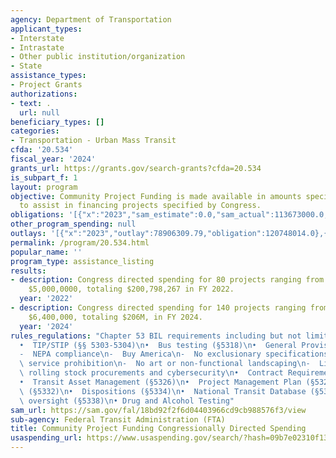 ```yaml
---
agency: Department of Transportation
applicant_types:
- Interstate
- Intrastate
- Other public institution/organization
- State
assistance_types:
- Project Grants
authorizations:
- text: .
  url: null
beneficiary_types: []
categories:
- Transportation - Urban Mass Transit
cfda: '20.534'
fiscal_year: '2024'
grants_url: https://grants.gov/search-grants?cfda=20.534
is_subpart_f: 1
layout: program
objective: Community Project Funding is made available in amounts specified by Congress
  to assist in financing projects specified by Congress.
obligations: '[{"x":"2023","sam_estimate":0.0,"sam_actual":113673000.0,"usa_spending_actual":116673402.0},{"x":"2024","sam_estimate":0.0,"sam_actual":139155000.0,"usa_spending_actual":143155204.0},{"x":"2025","sam_estimate":0.0,"sam_actual":510347000.0,"usa_spending_actual":0.0}]'
other_program_spending: null
outlays: '[{"x":"2023","outlay":78906309.79,"obligation":120748014.0},{"x":"2024","outlay":22004734.0,"obligation":137200592.0},{"x":"2025","outlay":0.0,"obligation":0.0}]'
permalink: /program/20.534.html
popular_name: ''
program_type: assistance_listing
results:
- description: Congress directed spending for 80 projects ranging from $250,000 to
    $5,000,0000, totaling $200,798,267 in FY 2022.
  year: '2022'
- description: Congress directed spending for 140 projects ranging from $92,000 to
    $6,400,000, totaling $206M, in FY 2024.
  year: '2024'
rules_regulations: "Chapter 53 BIL requirements including but not limited to: \n\n\
  •  TIP/STIP (§§ 5303-5304)\n•  Bus testing (§5318)\n•  General Provisions (§5323)\n\
  -  NEPA compliance\n-  Buy America\n-  No exclusionary specifications\n-  Charter\
  \ service prohibition\n-  No art or non-functional landscaping\n-  Limitations on\
  \ rolling stock procurements and cybersecurity\n•  Contract Requirements (§5325)\n\
  •  Transit Asset Management (§5326)\n•  Project Management Plan (§5327)\n•  Nondiscrimination\
  \ (§5332)\n•  Dispositions (§5334)\n•  National Transit Database (§5335)\n•  FTA\
  \ oversight (§5338)\n• Drug and Alcohol Testing"
sam_url: https://sam.gov/fal/18bd92f2f6d04403966cd9cb988576f3/view
sub-agency: Federal Transit Administration (FTA)
title: Community Project Funding Congressionally Directed Spending
usaspending_url: https://www.usaspending.gov/search/?hash=09b7e02310f13f7c91249301d83c977f
---
```

